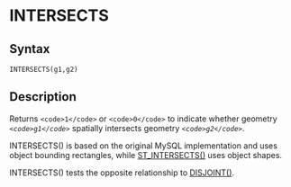 
# INTERSECTS

## Syntax


```
INTERSECTS(g1,g2)
```

## Description


Returns `<code>1</code>` or `<code>0</code>` to indicate whether geometry *`<code>g1</code>`* spatially intersects geometry *`<code>g2</code>`*.


INTERSECTS() is based on the original MySQL implementation and uses object bounding rectangles, while [ST_INTERSECTS()](st-intersects.md) uses object shapes.


INTERSECTS() tests the opposite relationship to [DISJOINT()](disjoint.md).

